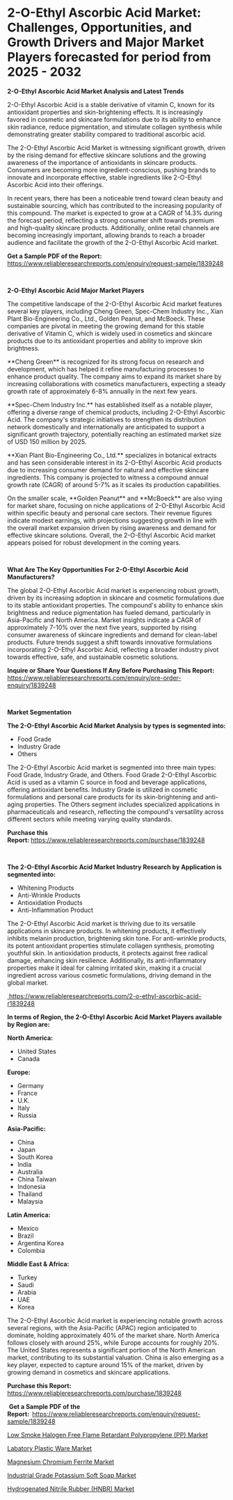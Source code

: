 <p><h1>2-O-Ethyl Ascorbic Acid Market: Challenges, Opportunities, and Growth Drivers and Major Market Players forecasted for period from 2025 - 2032</h1></p><p><strong>2-O-Ethyl Ascorbic Acid Market Analysis and Latest Trends</strong></p>
<p><p>2-O-Ethyl Ascorbic Acid is a stable derivative of vitamin C, known for its antioxidant properties and skin-brightening effects. It is increasingly favored in cosmetic and skincare formulations due to its ability to enhance skin radiance, reduce pigmentation, and stimulate collagen synthesis while demonstrating greater stability compared to traditional ascorbic acid.</p><p>The 2-O-Ethyl Ascorbic Acid Market is witnessing significant growth, driven by the rising demand for effective skincare solutions and the growing awareness of the importance of antioxidants in skincare products. Consumers are becoming more ingredient-conscious, pushing brands to innovate and incorporate effective, stable ingredients like 2-O-Ethyl Ascorbic Acid into their offerings.</p><p>In recent years, there has been a noticeable trend toward clean beauty and sustainable sourcing, which has contributed to the increasing popularity of this compound. The market is expected to grow at a CAGR of 14.3% during the forecast period, reflecting a strong consumer shift towards premium and high-quality skincare products. Additionally, online retail channels are becoming increasingly important, allowing brands to reach a broader audience and facilitate the growth of the 2-O-Ethyl Ascorbic Acid market.</p></p>
<p><strong>Get a Sample PDF of the Report:&nbsp;</strong> <a href="https://www.reliableresearchreports.com/enquiry/request-sample/1839248?utm_campaign=24&utm_medium=2&utm_source=Github&utm_content=ia&utm_term=03022025&utm_id=2-o-ethyl-ascorbic-acid">https://www.reliableresearchreports.com/enquiry/request-sample/1839248</a></p>
<p>&nbsp;</p>
<p><strong>2-O-Ethyl Ascorbic Acid Major Market Players</strong></p>
<p><p>The competitive landscape of the 2-O-Ethyl Ascorbic Acid market features several key players, including Cheng Green, Spec-Chem Industry Inc., Xian Plant Bio-Engineering Co., Ltd., Golden Peanut, and McBoeck. These companies are pivotal in meeting the growing demand for this stable derivative of Vitamin C, which is widely used in cosmetics and skincare products due to its antioxidant properties and ability to improve skin brightness.</p><p>**Cheng Green** is recognized for its strong focus on research and development, which has helped it refine manufacturing processes to enhance product quality. The company aims to expand its market share by increasing collaborations with cosmetics manufacturers, expecting a steady growth rate of approximately 6-8% annually in the next few years.</p><p>**Spec-Chem Industry Inc.** has established itself as a notable player, offering a diverse range of chemical products, including 2-O-Ethyl Ascorbic Acid. The company's strategic initiatives to strengthen its distribution network domestically and internationally are anticipated to support a significant growth trajectory, potentially reaching an estimated market size of USD 150 million by 2025.</p><p>**Xian Plant Bio-Engineering Co., Ltd.** specializes in botanical extracts and has seen considerable interest in its 2-O-Ethyl Ascorbic Acid products due to increasing consumer demand for natural and effective skincare ingredients. This company is projected to witness a compound annual growth rate (CAGR) of around 5-7% as it scales its production capabilities.</p><p>On the smaller scale, **Golden Peanut** and **McBoeck** are also vying for market share, focusing on niche applications of 2-O-Ethyl Ascorbic Acid within specific beauty and personal care sectors. Their revenue figures indicate modest earnings, with projections suggesting growth in line with the overall market expansion driven by rising awareness and demand for effective skincare solutions. Overall, the 2-O-Ethyl Ascorbic Acid market appears poised for robust development in the coming years.</p></p>
<p>&nbsp;</p>
<p><strong>What Are The Key Opportunities For 2-O-Ethyl Ascorbic Acid Manufacturers?</strong></p>
<p><p>The global 2-O-Ethyl Ascorbic Acid market is experiencing robust growth, driven by its increasing adoption in skincare and cosmetic formulations due to its stable antioxidant properties. The compound's ability to enhance skin brightness and reduce pigmentation has fueled demand, particularly in Asia-Pacific and North America. Market insights indicate a CAGR of approximately 7-10% over the next five years, supported by rising consumer awareness of skincare ingredients and demand for clean-label products. Future trends suggest a shift towards innovative formulations incorporating 2-O-Ethyl Ascorbic Acid, reflecting a broader industry pivot towards effective, safe, and sustainable cosmetic solutions.</p></p>
<p><strong>Inquire or Share Your Questions If Any Before Purchasing This Report:</strong> <a href="https://www.reliableresearchreports.com/enquiry/pre-order-enquiry/1839248?utm_campaign=24&utm_medium=2&utm_source=Github&utm_content=ia&utm_term=03022025&utm_id=2-o-ethyl-ascorbic-acid">https://www.reliableresearchreports.com/enquiry/pre-order-enquiry/1839248</a></p>
<p>&nbsp;</p>
<p><strong>Market Segmentation</strong></p>
<p><strong>The 2-O-Ethyl Ascorbic Acid Market Analysis by types is segmented into:</strong></p>
<p><ul><li>Food Grade</li><li>Industry Grade</li><li>Others</li></ul></p>
<p><p>The 2-O-Ethyl Ascorbic Acid market is segmented into three main types: Food Grade, Industry Grade, and Others. Food Grade 2-O-Ethyl Ascorbic Acid is used as a vitamin C source in food and beverage applications, offering antioxidant benefits. Industry Grade is utilized in cosmetic formulations and personal care products for its skin-brightening and anti-aging properties. The Others segment includes specialized applications in pharmaceuticals and research, reflecting the compound's versatility across different sectors while meeting varying quality standards.</p></p>
<p><strong>Purchase this Report:&nbsp;</strong><a href="https://www.reliableresearchreports.com/purchase/1839248?utm_campaign=24&utm_medium=2&utm_source=Github&utm_content=ia&utm_term=03022025&utm_id=2-o-ethyl-ascorbic-acid">https://www.reliableresearchreports.com/purchase/1839248</a></p>
<p>&nbsp;</p>
<p><strong>The 2-O-Ethyl Ascorbic Acid Market Industry Research by Application is segmented into:</strong></p>
<p><ul><li>Whitening Products</li><li>Anti-Wrinkle Products</li><li>Antioxidation Products</li><li>Anti-Inflammation Product</li></ul></p>
<p><p>The 2-O-Ethyl Ascorbic Acid market is thriving due to its versatile applications in skincare products. In whitening products, it effectively inhibits melanin production, brightening skin tone. For anti-wrinkle products, its potent antioxidant properties stimulate collagen synthesis, promoting youthful skin. In antioxidation products, it protects against free radical damage, enhancing skin resilience. Additionally, its anti-inflammatory properties make it ideal for calming irritated skin, making it a crucial ingredient across various cosmetic formulations, driving demand in the global market.</p></p>
<p><a href="https://www.reliableresearchreports.com/2-o-ethyl-ascorbic-acid-r1839248?utm_campaign=24&utm_medium=2&utm_source=Github&utm_content=ia&utm_term=03022025&utm_id=2-o-ethyl-ascorbic-acid">&nbsp;https://www.reliableresearchreports.com/2-o-ethyl-ascorbic-acid-r1839248</a></p>
<p><strong>In terms of Region, the 2-O-Ethyl Ascorbic Acid Market Players available by Region are:</strong></p>
<p>
    <p> <strong> North America: </strong>
        <ul>
            <li>United States</li>
            <li>Canada</li>
        </ul>
        </p> 
    <p> <strong> Europe: </strong>
        <ul>
            <li>Germany</li>
            <li>France</li>
            <li>U.K.</li>
            <li>Italy</li>
            <li>Russia</li>
        </ul>
        </p> 
    <p> <strong> Asia-Pacific: </strong>
        <ul>
            <li>China</li>
            <li>Japan</li>
            <li>South Korea</li>
            <li>India</li>
            <li>Australia</li>
            <li>China Taiwan</li>
            <li>Indonesia</li>
            <li>Thailand</li>
            <li>Malaysia</li>
        </ul>
        </p> 
    <p> <strong> Latin America: </strong>
        <ul>
            <li>Mexico</li>
            <li>Brazil</li>
            <li>Argentina Korea</li>
            <li>Colombia</li>
        </ul>
        </p> 
    <p> <strong> Middle East & Africa: </strong>
        <ul>
            <li>Turkey</li>
            <li>Saudi</li>
            <li>Arabia</li>
            <li>UAE</li>
            <li>Korea</li>
        </ul>
    </p>
    </p>
<p><p>The 2-O-Ethyl Ascorbic Acid market is experiencing notable growth across several regions, with the Asia-Pacific (APAC) region anticipated to dominate, holding approximately 40% of the market share. North America follows closely with around 25%, while Europe accounts for roughly 20%. The United States represents a significant portion of the North American market, contributing to its substantial valuation. China is also emerging as a key player, expected to capture around 15% of the market, driven by growing demand in cosmetics and skincare applications.</p></p>
<p><strong>Purchase this Report: </strong><a href="https://www.reliableresearchreports.com/purchase/1839248?utm_campaign=24&utm_medium=2&utm_source=Github&utm_content=ia&utm_term=03022025&utm_id=2-o-ethyl-ascorbic-acid">https://www.reliableresearchreports.com/purchase/1839248</a></p>
<p>&nbsp;<strong>Get a Sample PDF of the Report:&nbsp;&nbsp;</strong><a href="https://www.reliableresearchreports.com/enquiry/request-sample/1839248?utm_campaign=24&utm_medium=2&utm_source=Github&utm_content=ia&utm_term=03022025&utm_id=2-o-ethyl-ascorbic-acid">https://www.reliableresearchreports.com/enquiry/request-sample/1839248</a></p>
<p><strong></strong></p>
<p><p><a href="https://github.com/boitafbg/Market-Research-Report-List-1/blob/main/low-smoke-halogen-free-flame-retardant-polypropylene-pp-market.md?utm_campaign=24&utm_medium=2&utm_source=Github&utm_content=ia&utm_term=03022025&utm_id=2-o-ethyl-ascorbic-acid">Low Smoke Halogen Free Flame Retardant Polypropylene (PP) Market</a></p><p><a href="https://github.com/laajzervo/Market-Research-Report-List-1/blob/main/labatory-plastic-ware-market.md?utm_campaign=24&utm_medium=2&utm_source=Github&utm_content=ia&utm_term=03022025&utm_id=2-o-ethyl-ascorbic-acid">Labatory Plastic Ware Market</a></p><p><a href="https://github.com/curinbucan9/Market-Research-Report-List-1/blob/main/magnesium-chromium-ferrite-market.md?utm_campaign=24&utm_medium=2&utm_source=Github&utm_content=ia&utm_term=03022025&utm_id=2-o-ethyl-ascorbic-acid">Magnesium Chromium Ferrite Market</a></p><p><a href="https://github.com/yazminwollma30/Market-Research-Report-List-1/blob/main/industrial-grade-potassium-soft-soap-market.md?utm_campaign=24&utm_medium=2&utm_source=Github&utm_content=ia&utm_term=03022025&utm_id=2-o-ethyl-ascorbic-acid">Industrial Grade Potassium Soft Soap Market</a></p><p><a href="https://github.com/steidmindy199393/Market-Research-Report-List-1/blob/main/hydrogenated-nitrile-rubber-hnbr-market.md?utm_campaign=24&utm_medium=2&utm_source=Github&utm_content=ia&utm_term=03022025&utm_id=2-o-ethyl-ascorbic-acid">Hydrogenated Nitrile Rubber (HNBR) Market</a></p></p>